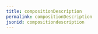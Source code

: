 ```yaml
---
title: compositionDescription
permalink: compositionDescription
jsonid: compositiondescription
---
```

